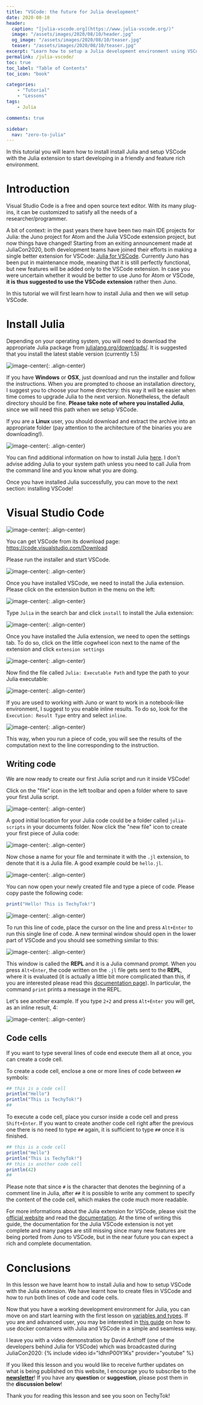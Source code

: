 ```yaml
---
title: "VSCode: the future for Julia development"
date: 2020-08-10
header:
  caption: "[julia-vscode.org](https://www.julia-vscode.org/)"
  image: "/assets/images/2020/08/10/header.jpg"
  og_image: "/assets/images/2020/08/10/teaser.jpg"
  teaser: "/assets/images/2020/08/10/teaser.jpg"
excerpt: "Learn how to setup a Julia development environment using VSCode."
permalink: /julia-vscode/
toc: true
toc_label: "Table of Contents"
toc_icon: "book"

categories:
    - "Tutorial"
    - "Lessons"
tags:
    - Julia

comments: true

sidebar:
  nav: "zero-to-julia"
---
```


In this tutorial you will learn how to install install Julia and setup VSCode with the Julia extension to start developing in a friendly and feature rich environment.

# Introduction 

Visual Studio Code is a free and open source text editor. With its many plug-ins, it can be customized to satisfy all the needs of a researcher/programmer.

A bit of context: in the past years there have been two main IDE projects for Julia: the Juno project for Atom and the Julia VSCode extension project, but now things have changed! Starting from an exiting announcement made at JuliaCon2020, both development teams have joined their efforts in making a single better extension for VSCode: [Julia for VSCode](https://www.julia-vscode.org/). Currently Juno has been put in maintenance mode, meaning that it is still perfectly functional, but new features will be added only to the VSCode extension. In case you were uncertain whether it would be better to use Juno for Atom or VSCode, **it is thus suggested to use the VSCode extension** rather then Juno.

In this tutorial we will first learn how to install Julia and then we will setup VSCode. 

# Install Julia

Depending on your operating system, you will need to download the appropriate Julia package from [julialang.org/downloads/](https://julialang.org/downloads/). It is suggested that you install the latest stable version (currently 1.5)

![image-center](/assets/images/2020/08/10/fig1-julia-download.png){: .align-center}

If you have **Windows** or **OSX**, just download and run the installer and follow the instructions. When you are prompted to choose an installation directory, I suggest you to choose your home directory: this way it will be easier when time comes to upgrade Julia to the next version. Nonetheless, the default directory should be fine. **Please take note of where you installed Julia**, since we will need this path when we setup VSCode.

If you are a **Linux** user, you should download and extract the archive into an appropriate folder (pay attention to the architecture of the binaries you are downloading!). 

![image-center](/assets/images/2020/08/10/fig1b-julia-installation.png){: .align-center}

You can find additional information on how to install Julia [here](https://julialang.org/downloads/platform/). I don't advise adding Julia to your system path unless you need to call Julia from the command line and you know what you are doing. 

Once you have installed Julia successfully, you can move to the next section: installing VSCode!

# Visual Studio Code

![image-center](/assets/images/2020/08/10/fig2-vscode.png){: .align-center}

You can get VSCode from its download page: https://code.visualstudio.com/Download

Please run the installer and start VSCode.

![image-center](/assets/images/2020/08/10/fig3-vscode.png){: .align-center}

Once you have installed VSCode, we need to install the Julia extension. Please click on the extension button in the menu on the left:

![image-center](/assets/images/2020/08/10/fig4-extension.png){: .align-center}

Type `Julia` in the search bar and click `install` to install the Julia extension:

![image-center](/assets/images/2020/08/10/fig5-julia.png){: .align-center}

Once you have installed the Julia extension, we need to open the settings tab. To do so, click on the little cogwheel icon next to the name of the extension and click `extension settings`

![image-center](/assets/images/2020/08/10/fig6-julia-settings-1.png){: .align-center}

Now find the file called `Julia: Executable Path` and type the path to your Julia executable:

![image-center](/assets/images/2020/08/10/fig7-julia-settings-2.png){: .align-center}

If you are used to working with Juno or want to work in a notebook-like environment, I suggest to you enable inline results. To do so, look for the `Execution: Result Type` entry and select `inline`. 

![image-center](/assets/images/2020/08/10/fig8-julia-settings-3.png){: .align-center}

This way, when you run a piece of code, you will see the results of the computation next to the line corresponding to the instruction.

## Writing code

We are now ready to create our first Julia script and run it inside VSCode!

Click on the "file" icon in the left toolbar and open a folder where to save your first Julia script. 

![image-center](/assets/images/2020/08/10/fig9-explorer.png){: .align-center}

A good initial location for your Julia code could be a folder called `julia-scripts` in your documents folder. Now click the "new file" icon to create your first piece of Julia code:

![image-center](/assets/images/2020/08/10/fig10-new-file.png){: .align-center} 

Now chose a name for your file and terminate it with the `.jl` extension, to denote that it is a Julia file. A good example could be `hello.jl`.

![image-center](/assets/images/2020/08/10/fig11-new-file-hello.png){: .align-center} 

You can now open your newly created file and type a piece of code. Please copy paste the following code:

```Julia
print("Hello! This is TechyTok!")
```

![image-center](/assets/images/2020/08/10/fig12-new-file-hello-2.png){: .align-center} 

To run this line of code, place the cursor on the line and press `Alt+Enter` to run this single line of code. A new terminal window should open in the lower part of VSCode and you should see something similar to this:

![image-center](/assets/images/2020/08/10/fig13-new-file-hello-3.png){: .align-center} 

This window is called the **REPL** and it is a Julia command prompt. When you press `Alt+Enter`, the code written on the `.jl` file gets sent to the **REPL**, where it is evaluated (it is actually a little bit more complicated than this, if you are interested please read this [documentation page](https://www.julia-vscode.org/docs/stable/userguide/runningcode/#Julia:-Execute-Code-Block-(AltEnter)-1)). In particular, the command `print` prints a message in the REPL. 

Let's see another example. If you type `2+2` and press `Alt+Enter` you will get, as an inline result, 4:

![image-center](/assets/images/2020/08/10/fig14-new-file-hello-4.png){: .align-center} 

## Code cells 

If you want to type several lines of code end execute them all at once, you can create a code cell.

To create a code cell, enclose a one or more lines of code between `##` symbols:

```julia
## this is a code cell
println("Hello")
println("This is TechyTok!")
##
```

To execute a code cell, place you cursor inside a code cell and press `Shift+Enter`. If you want to create another code cell right after the previous one there is no need to type `##` again, it is sufficient to type `##` once it is finished.

```julia	
## this is a code cell
println("Hello")
println("This is TechyTok!")
## this is another code cell
println(42)
##
```

Please note that since `#` is the character that denotes the beginning of a comment line in Julia, after `##` it is possible to write any comment to specify the content of the code cell, which makes the code much more readable. 

For more informations about the Julia extension for VSCode, please visit the [official website](https://www.julia-vscode.org/) and read the [documentation](https://www.julia-vscode.org/docs/stable/). At the time of writing this guide, the documentation for the Julia VSCode extension is not yet complete and many pages are still missing since many new features are being ported from Juno to VSCode, but in the near future you can expect a rich and complete documentation. 


# Conclusions

In this lesson we have learnt how to install Julia and how to setup VSCode with the Julia extension. We have learnt how to create files in VSCode and how to run both lines of code and code cells. 

Now that you have a working development environment for Julia, you can move on and start learning with the first lesson on [variables and types](https://techytok.com/lesson-variables-and-types/). If you are and advanced user, you may be interested in [this guide](https://techytok.com/from-zero-to-julia-using-docker/) on how to use docker containers with Julia and VSCode in a simple and seamless way.  

I leave you with a video demonstration by David Anthoff (one of the developers behind Julia for VSCode) which was broadcasted during JuliaCon2020:
{% include video id="IdhnP00Y1Ks" provider="youtube" %}

If you liked this lesson and you would like to receive further updates on what is being published on this website, I encourage you to subscribe to the [**newsletter**]( https://techytok.com/newsletter/ )! If you have any **question** or **suggestion**, please post them in the **discussion below**!

Thank you for reading this lesson and see you soon on TechyTok!
